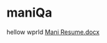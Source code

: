 # maniQa
hellow wprld
[Mani Resume.docx](https://github.com/Manigit123456/maniQa/files/9230179/Mani.Resume.docx)
